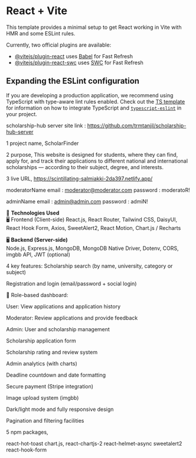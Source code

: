 # React + Vite

This template provides a minimal setup to get React working in Vite with HMR and some ESLint rules.

Currently, two official plugins are available:

- [@vitejs/plugin-react](https://github.com/vitejs/vite-plugin-react/blob/main/packages/plugin-react) uses [Babel](https://babeljs.io/) for Fast Refresh
- [@vitejs/plugin-react-swc](https://github.com/vitejs/vite-plugin-react/blob/main/packages/plugin-react-swc) uses [SWC](https://swc.rs/) for Fast Refresh

## Expanding the ESLint configuration

If you are developing a production application, we recommend using TypeScript with type-aware lint rules enabled. Check out the [TS template](https://github.com/vitejs/vite/tree/main/packages/create-vite/template-react-ts) for information on how to integrate TypeScript and [`typescript-eslint`](https://typescript-eslint.io) in your project.

scholarship-hub server site link : https://github.com/trmtanjil/scholarship-hub-server

 1  project name,  ScholarFinder


2  purpose,  This website is designed for students, where they can find, apply for, and track their applications to different national and international scholarships — according to their subject, degree, and interests.
 
 3 live URL,  https://scintillating-salmiakki-2da397.netlify.app/

 
moderatorName
email :  moderator@moderator.com
password :   moderatoR!

adminName
email : admin@admin.com
password :  admiN!

🚀 **Technologies Used** </br>
🖥️ Frontend (Client-side)
 React.js, React Router, Tailwind CSS, DaisyUI, React Hook Form, Axios, SweetAlert2, React Motion, Chart.js / Recharts

🖥️ **Backend (Server-side)**</br>
Node.js, Express.js, MongoDB, MongoDB Native Driver, Dotenv, CORS, imgbb API, JWT (optional)




  
4 key features: Scholarship search (by name, university, category or subject)

Registration and login (email/password + social login)

👥 Role-based dashboard:

User: View applications and application history

Moderator: Review applications and provide feedback

Admin: User and scholarship management

Scholarship application form

Scholarship rating and review system

Admin analytics (with charts)

Deadline countdown and date formatting

Secure payment (Stripe integration)

Image upload system (imgbb)

Dark/light mode and fully responsive design

Pagination and filtering facilities
   



 5 npm packages,

 react-hot-toast
 chart.js, react-chartjs-2
 react-helmet-async
 sweetalert2	 
react-hook-form












